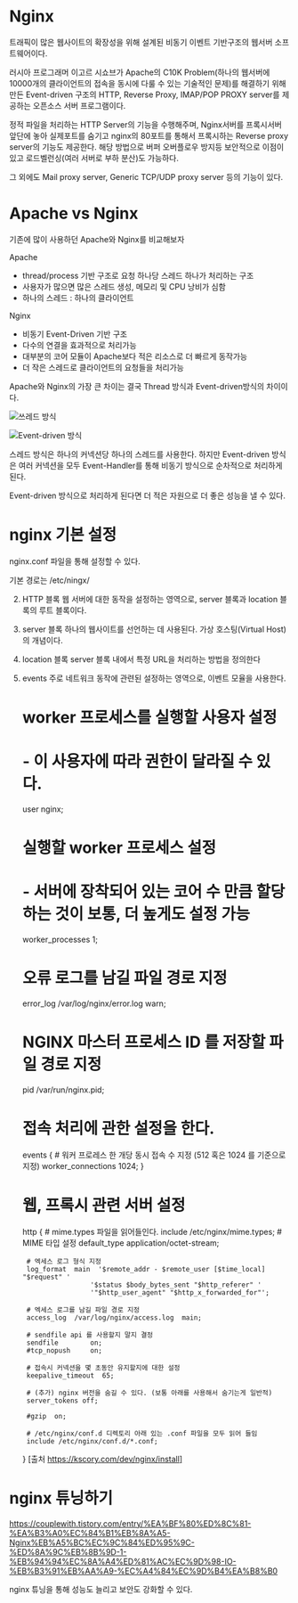 # Nginx
트래픽이 많은 웹사이트의 확장성을 위해 설계된 비동기 이벤트 기반구조의 웹서버 소프트웨어이다.

러시아 프로그래머 이고르 시쇼브가 Apache의 C10K Problem(하나의 웹서버에 10000개의 클라이언트의 접속을 동시에 다룰 수 있는 기술적인 문제)를 해결하기 위해 만든 Event-driven 구조의 HTTP, Reverse Proxy, IMAP/POP PROXY server를 제공하는 오픈소스 서버 프로그램이다.

정적 파일을 처리하는 HTTP Server의 기능을 수행해주며, Nginx서버를 프록시서버 앞단에 놓아 실제포트를 숨기고 nginx의 80포트를 통해서 프록시하는 Reverse proxy server의 기능도 제공한다. 해당 방법으로 버퍼 오버플로우 방지등 보안적으로 이점이 있고 로드벨런싱(여러 서버로 부하 분산)도 가능하다.

그 외에도 Mail proxy server, Generic TCP/UDP proxy server 등의 기능이 있다.

# Apache vs Nginx
기존에 많이 사용하던 Apache와 Nginx를 비교해보자

Apache
* thread/process 기반 구조로 요청 하나당 스레드 하나가 처리하는 구조
* 사용자가 많으면 많은 스레드 생성, 메모리 및 CPU 낭비가 심함
* 하나의 스레드 : 하나의 클라이언트

Nginx
* 비동기 Event-Driven 기반 구조
* 다수의 연결을 효과적으로 처리가능
* 대부분의 코어 모듈이 Apache보다 적은 리소스로 더 빠르게 동작가능
* 더 작은 스레드로 클라이언트의 요청들을 처리가능

Apache와 Nginx의 가장 큰 차이는 결국 Thread 방식과 Event-driven방식의 차이이다.

![쓰레드 방식](https://user-images.githubusercontent.com/42582516/104517420-4bd05080-5639-11eb-92a5-dc3f78cc5891.png)

![Event-driven 방식](https://mblogthumb-phinf.pstatic.net/MjAxNzAzMjZfMTM3/MDAxNDkwNDk1NjMxNzgy.OHZ33nerX_6Hc92Mg_xjr51acwwi1P_mq3SIl7Cuhisg.niRsQQVM5CwGpXKcdOxl3bkNsmfBkqGV1ajcBpV6CvQg.GIF.jhc9639/mighttpd_e02.gif.gif?type=w800)

스레드 방식은 하나의 커넥션당 하나의 스레드를 사용한다. 하지만 Event-driven 방식은 여러 커넥션을 모두 Event-Handler를 통해 비동기 방식으로 순차적으로 처리하게 된다.

Event-driven 방식으로 처리하게 된다면 더 적은 자원으로 더 좋은 성능을 낼 수 있다.



# nginx 기본 설정
nginx.conf 파일을 통해 설정할 수 있다.

기본 경로는 /etc/ningx/

2. HTTP 블록
웹 서버에 대한 동작을 설정하는 영역으로, server 블록과 location 블록의 루트 블록이다.

3. server 블록
하나의 웹사이트를 선언하는 데 사용된다. 가상 호스팅(Virtual Host)의 개념이다.

4. location 블록
server 블록 내에서 특정 URL을 처리하는 방법을 정의한다

5. events 
주로 네트워크 동작에 관련된 설정하는 영역으로, 이벤트 모율을 사용한다.

    # worker 프로세스를 실행할 사용자 설정
    # - 이 사용자에 따라 권한이 달라질 수 있다.
    user  nginx;
    # 실행할 worker 프로세스 설정
    # - 서버에 장착되어 있는 코어 수 만큼 할당하는 것이 보통, 더 높게도 설정 가능
    worker_processes  1;

    # 오류 로그를 남길 파일 경로 지정   
    error_log  /var/log/nginx/error.log warn;
    # NGINX 마스터 프로세스 ID 를 저장할 파일 경로 지정
    pid        /var/run/nginx.pid;


    # 접속 처리에 관한 설정을 한다.
    events {
        # 워커 프로레스 한 개당 동시 접속 수 지정 (512 혹은 1024 를 기준으로 지정)
        worker_connections  1024;
    }

    # 웹, 프록시 관련 서버 설정
    http {
        # mime.types 파일을 읽어들인다.
        include       /etc/nginx/mime.types;
        # MIME 타입 설정
        default_type  application/octet-stream;

        # 엑세스 로그 형식 지정
        log_format  main  '$remote_addr - $remote_user [$time_local] "$request" '
                        '$status $body_bytes_sent "$http_referer" '
                        '"$http_user_agent" "$http_x_forwarded_for"';

        # 엑세스 로그를 남길 파일 경로 지정
        access_log  /var/log/nginx/access.log  main;

        # sendfile api 를 사용할지 말지 결정
        sendfile        on;
        #tcp_nopush     on;

        # 접속시 커넥션을 몇 초동안 유지할지에 대한 설정
        keepalive_timeout  65;

        # (추가) nginx 버전을 숨길 수 있다. (보통 아래를 사용해서 숨기는게 일반적)
        server_tokens off;

        #gzip  on;

        # /etc/nginx/conf.d 디렉토리 아래 있는 .conf 파일을 모두 읽어 들임
        include /etc/nginx/conf.d/*.conf;
    }
    [출처 https://kscory.com/dev/nginx/install]



# nginx 튜닝하기
https://couplewith.tistory.com/entry/%EA%BF%80%ED%8C%81-%EA%B3%A0%EC%84%B1%EB%8A%A5-Nginx%EB%A5%BC%EC%9C%84%ED%95%9C-%ED%8A%9C%EB%8B%9D-1-%EB%94%94%EC%8A%A4%ED%81%AC%EC%9D%98-IO-%EB%B3%91%EB%AA%A9-%EC%A4%84%EC%9D%B4%EA%B8%B0

nginx 튜닝을 통해 성능도 늘리고 보안도 강화할 수 있다.